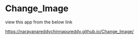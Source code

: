 # Change_Image

view this app from the below link

https://narayanareddychinnapureddy.github.io/Change_Image/
